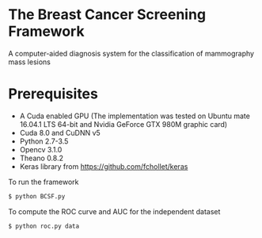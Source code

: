 # The Breast Cancer Screening Framework
A computer-aided diagnosis system for the classification of mammography mass lesions

# Prerequisites

- A Cuda enabled GPU (The implementation was tested on Ubuntu mate 16.04.1 LTS 64-bit and Nvidia GeForce GTX 980M graphic card)
- Cuda 8.0 and CuDNN v5
- Python  2.7-3.5
- Opencv 3.1.0
- Theano 0.8.2
- Keras library from https://github.com/fchollet/keras


To run the framework 

```sh
$ python BCSF.py
```
To compute the ROC curve and AUC for the independent dataset

```sh
$ python roc.py data
